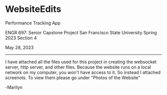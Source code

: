 # WebsiteEdits
Performance Tracking App

ENGR 697: Senior Capstone Project
San Francisco State University
Spring 2023
Section 4


May 28, 2023

-------------------------------------------------------------------

I have attached all the files used for this project in creating the websocket server, http server, and other files.
Because the website runs on a local network on my computer, you won't have access to it. So instead I attached screenots. To view them please go under "Photos of the Website"

-Marilyn 

